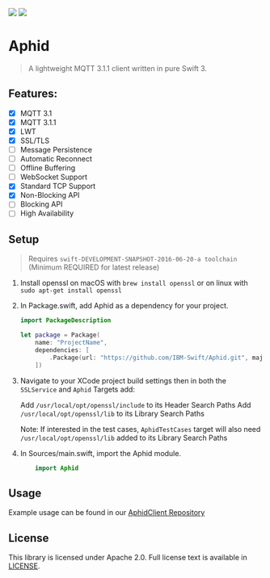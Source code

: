 ![](https://img.shields.io/badge/Swift-3.0-orange.svg?style=flat)
![](https://img.shields.io/badge/Snapshot-6/20-blue.svg?style=flat)
# Aphid

> A lightweight MQTT 3.1.1 client written in pure Swift 3.

## Features:

  - [x] MQTT 3.1
  - [x] MQTT 3.1.1
  - [x] LWT
  - [x] SSL/TLS
  - [ ] Message Persistence
  - [ ] Automatic Reconnect
  - [ ] Offline Buffering
  - [ ] WebSocket Support
  - [x] Standard TCP Support
  - [x] Non-Blocking API
  - [ ] Blocking API
  - [ ] High Availability

## Setup

> Requires `swift-DEVELOPMENT-SNAPSHOT-2016-06-20-a toolchain` (Minimum REQUIRED for latest release)

1. Install openssl on macOS with `brew install openssl` or on linux with `sudo apt-get install openssl`

2. In Package.swift, add Aphid as a dependency for your project.

    ```Swift
    import PackageDescription

    let package = Package(
        name: "ProjectName",
        dependencies: [
            .Package(url: "https://github.com/IBM-Swift/Aphid.git", majorVersion: 0, minor: 1)
        ])
    ```
3. Navigate to your XCode project build settings then in both the `SSLService` and `Aphid` Targets add:

    Add `/usr/local/opt/openssl/include` to its Header Search Paths
    Add `/usr/local/opt/openssl/lib` to its Library Search Paths

    Note: If interested in the test cases, `AphidTestCases` target will also need `/usr/local/opt/openssl/lib` added to its Library Search Paths
4. In Sources/main.swift, import the Aphid module.

    ``` Swift
        import Aphid
    ```

## Usage

Example usage can be found in our [AphidClient Repository](https://github.com/IBM-Swift/AphidClient)


## License

This library is licensed under Apache 2.0. Full license text is available in [LICENSE](LICENSE).
